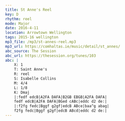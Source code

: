 ```yaml
---
title: St Anne's Reel
key: D
rhythm: reel
mode: Major
date: 2016-4-11
location: Arrowtown Wellington
tags: 2015-16 wellington 
mp3_file: /mp3/st-annes-reel.mp3
mp3_url: https://comhaltas.ie/music/detail/st_annes/ 
abc_source: The Session
abc_url: https://thesession.org/tunes/103
abc: |
    X: 1
    T: Saint Anne's
    R: reel
    S: Isabelle Collins
    M: 4/4
    L: 1/8
    K: Dmaj
    |:fedf edcB|A2FA DAFA|B2GB EBGB|A2FA DAFA|
    fedf edcB|A2FA DAFA|BGed cABc|eddc d2 de:|
    |:f2fg fedc|Bggf g2gf|edcB ABce|baa^g abag|
    f2fg fedc|Bggf g2gf|edcB ABcd|eddc d2 de:| 
---
```


